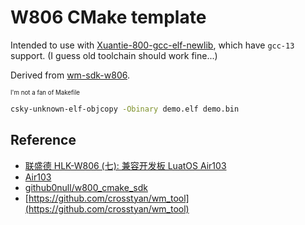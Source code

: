 # W806 CMake template

Intended to use with [Xuantie-800-gcc-elf-newlib](https://github.com/crosstyan/Xuantie-800-gcc-elf-newlib-prebuilt),
which have `gcc-13` support. (I guess old toolchain should work fine...)

Derived from [wm-sdk-w806](https://github.com/IOsetting/wm-sdk-w806).

<sup><sub>I'm not a fan of Makefile</sub></sup>

```bash
csky-unknown-elf-objcopy -Obinary demo.elf demo.bin
```

## Reference

- [联盛德 HLK-W806 (七): 兼容开发板 LuatOS Air103](https://www.cnblogs.com/milton/p/15676414.html)
- [Air103](https://wiki.luatos.com/chips/air103/index.html)
- [github0null/w800_cmake_sdk](https://github.com/github0null/w800_cmake_sdk)
- [https://github.com/crosstyan/wm_tool](https://github.com/crosstyan/wm_tool)
